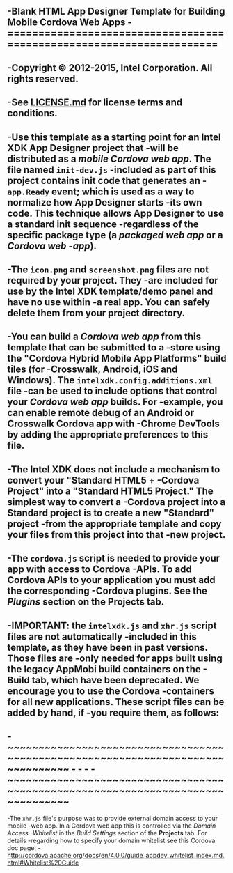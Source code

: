 -Blank HTML App Designer Template for Building Mobile Cordova Web Apps
 -=====================================================================
 -
 -Copyright © 2012-2015, Intel Corporation. All rights reserved.
 -
 -See [LICENSE.md](<LICENSE.md>) for license terms and conditions.
 -
 -Use this template as a starting point for an Intel XDK App Designer project that
 -will be distributed as a *mobile Cordova web app*. The file named `init-dev.js`
 -included as part of this project contains init code that generates an
 -`app.Ready` event; which is used as a way to normalize how App Designer starts
 -its own code. This technique allows App Designer to use a standard init sequence
 -regardless of the specific package type (a *packaged web app* or a *Cordova web
 -app*).
 -
 -The `icon.png` and `screenshot.png` files are not required by your project. They
 -are included for use by the Intel XDK template/demo panel and have no use within
 -a real app. You can safely delete them from your project directory.
 -
 -You can build a *Cordova web app* from this template that can be submitted to a
 -store using the "Cordova Hybrid Mobile App Platforms" build tiles (for
 -Crosswalk, Android, iOS and Windows). The `intelxdk.config.additions.xml` file
 -can be used to include options that control your *Cordova web app* builds. For
 -example, you can enable remote debug of an Android or Crosswalk Cordova app with
 -Chrome DevTools by adding the appropriate preferences to this file.
 -
 -The Intel XDK does not include a mechanism to convert your "Standard HTML5 +
 -Cordova Project" into a "Standard HTML5 Project." The simplest way to convert a
 -Cordova project into a Standard project is to create a new "Standard" project
 -from the appropriate template and copy your files from this project into that
 -new project.
 -
 -The `cordova.js` script is needed to provide your app with access to Cordova
 -APIs. To add Cordova APIs to your application you must add the corresponding
 -Cordova plugins. See the *Plugins* section on the **Projects** tab.
 -
 -**IMPORTANT:** the `intelxdk.js` and `xhr.js` script files are not automatically
 -included in this template, as they have been in past versions. Those files are
 -only needed for apps built using the legacy AppMobi build containers on the
 -**Build** tab, which have been deprecated. We encourage you to use the Cordova
 -containers for all new applications. These script files can be added by hand, if
 -you require them, as follows:
 -
 -~~~~~~~~~~~~~~~~~~~~~~~~~~~~~~~~~~~~~~~~~~~~~~~~~~~~~~~~~~~~~~~~~~~~~~~~~~~~~~~~
 -<script src="intelxdk.js"></script>
 -<script src="cordova.js"></script>
 -<script src="xhr.js"></script>
 -~~~~~~~~~~~~~~~~~~~~~~~~~~~~~~~~~~~~~~~~~~~~~~~~~~~~~~~~~~~~~~~~~~~~~~~~~~~~~~~~
 -
 -The `xhr.js` file's purpose was to provide external domain access to your mobile
 -web app. In a Cordova web app this is controlled via the *Domain Access
 -Whitelist* in the *Build Settings* section of the **Projects** tab. For details
 -regarding how to specify your domain whitelist see this Cordova doc page:
 -<http://cordova.apache.org/docs/en/4.0.0/guide_appdev_whitelist_index.md.html#Whitelist%20Guide>
